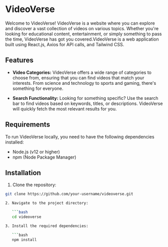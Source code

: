 # VideoVerse

Welcome to VideoVerse! VideoVerse is a website where you can explore and discover a vast collection of videos on various topics. Whether you're looking for educational content, entertainment, or simply something to pass the time, VideoVerse has got you covered.VideoVerse is a web application built using React.js, Axios for API calls, and Tailwind CSS.

## Features

- **Video Categories:** VideoVerse offers a wide range of categories to choose from, ensuring that you can find videos that match your interests. From science and technology to sports and gaming, there's something for everyone.

- **Search Functionality:** Looking for something specific? Use the search bar to find videos based on keywords, titles, or descriptions. VideoVerse will quickly fetch the most relevant results for you.

## Requirements

To run VideoVerse locally, you need to have the following dependencies installed:

- Node.js (v12 or higher)
- npm (Node Package Manager)

## Installation

1. Clone the repository:

```bash
git clone https://github.com/your-username/videoverse.git

2. Navigate to the project directory:

   ```bash
   cd videoverse

3. Install the required dependencies:

   ```bash
   npm install

